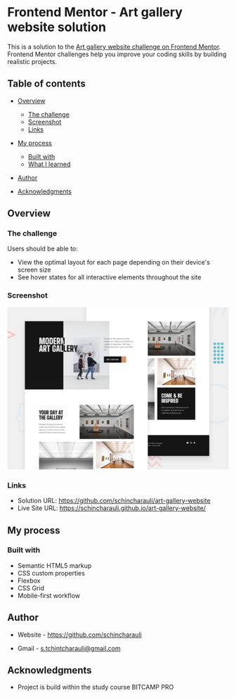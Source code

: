 # Frontend Mentor - Art gallery website solution

This is a solution to the [Art gallery website challenge on Frontend Mentor](https://www.frontendmentor.io/challenges/art-gallery-website-yVdrZlxyA). Frontend Mentor challenges help you improve your coding skills by building realistic projects. 

## Table of contents

- [Overview](#overview)
  - [The challenge](#the-challenge)
  - [Screenshot](#screenshot)
  - [Links](#links)
- [My process](#my-process)
  - [Built with](#built-with)
  - [What I learned](#what-i-learned)

- [Author](#author)
- [Acknowledgments](#acknowledgments)


## Overview

### The challenge

Users should be able to:

- View the optimal layout for each page depending on their device's screen size
- See hover states for all interactive elements throughout the site


### Screenshot

![](./assets/preview.jpg)



### Links

- Solution URL: https://github.com/schincharauli/art-gallery-website
- Live Site URL: https://schincharauli.github.io/art-gallery-website/

## My process

### Built with

- Semantic HTML5 markup
- CSS custom properties
- Flexbox
- CSS Grid
- Mobile-first workflow




## Author

- Website - https://github.com/schincharauli

- Gmail - s.tchintcharauli@gmail.com



## Acknowledgments

- Project is build within the study course BITCAMP PRO
